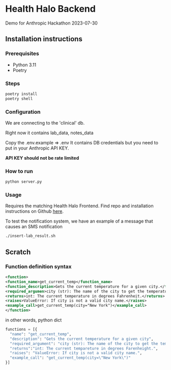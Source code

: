 # Health Halo Backend

Demo for Anthropic Hackathon 2023-07-30

## Installation instructions

### Prerequisites

- Python 3.11
- Poetry

### Steps

```bash
poetry install
poetry shell
```

### Configuration

We are connecting to the 'clinical' db.

Right now it contains lab_data, notes_data

Copy the .env.example => .env
It contains DB credentials but you need to put in your Anthropic API KEY.

**API KEY should not be rate limited**

### How to run

```bash
python server.py
```

### Usage

Requires the matching Health Halo Frontend. Find repo and installation instructions on Github [here](https://github.com/ninjaa/health-halo-frontend).

To test the notification system, we have an example of a message that causes an SMS notification

```bash
./insert-lab_result.sh
```

## Scratch

### Function definition syntax

```xml
<function>
<function_name>get_current_temp</function_name>
<function_description>Gets the current temperature for a given city.</function_description>
<required_argumen>city (str): The name of the city to get the temperature for.</required_argument>
<returns>int: The current temperature in degrees Fahrenheit.</returns>
<raises>ValueError: If city is not a valid city name.</raises>
<example_call>get_current_temp(city="New York")</example_call>
</function>
```

in other words, python dict

```python
functions = [{
  "name": "get_current_temp",
  "description": "Gets the current temperature for a given city",
  "required_argument": "city (str): The name of the city to get the temperature for.",
  "returns":"int: The current tempareture in degrees Farenheight.",
  "raises": "ValueError: If city is not a valid city name.",
  "example_call": "get_current_temp(city=\"New York\")"
}]
```
